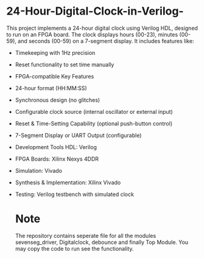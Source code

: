 # 24-Hour-Digital-Clock-in-Verilog-
This project implements a 24-hour digital clock using Verilog HDL, designed to run on an FPGA board. The clock displays hours (00-23), minutes (00-59), and seconds (00-59) on a 7-segment display. It includes features like:

* Timekeeping with 1Hz precision

* Reset functionality to set time manually

* FPGA-compatible 
Key Features
* 24-hour format (HH:MM:SS)
* Synchronous design (no glitches)
* Configurable clock source (internal oscillator or external input)
* Reset & Time-Setting Capability (optional push-button control)
* 7-Segment Display or UART Output (configurable)

* Development Tools
HDL: Verilog

* FPGA Boards: Xilinx Nexys 4DDR

* Simulation: Vivado

* Synthesis & Implementation: Xilinx Vivado 

* Testing: Verilog testbench with simulated clock
  # Note
  The repository contains seperate file for all the modules sevenseg_driver, Digitalclock, debounce and finally Top Module. You may copy the code to run see the functionality. 
